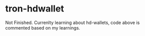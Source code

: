 # tron-hdwallet
Not Finished. Currenlty learning about hd-wallets, code above is commented based on my learnings.
